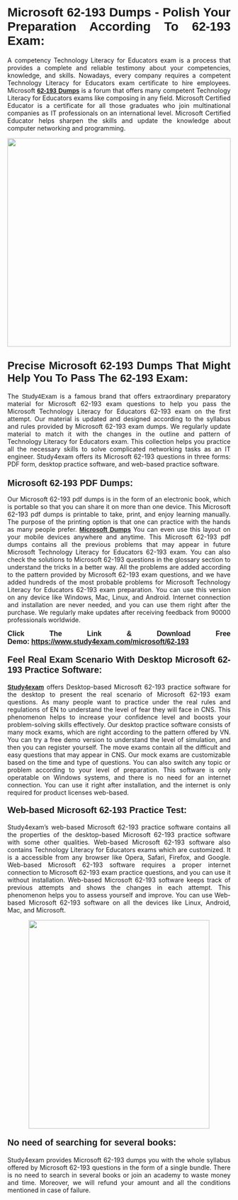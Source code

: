 <h1 style="text-align: justify;"><strong><span style="font-family:Lucida Sans Unicode,Lucida Grande,sans-serif;">Microsoft 62-193 Dumps - Polish Your Preparation According To 62-193 Exam:</span></strong></h1>

<p style="text-align: justify;">A competency Technology Literacy for Educators exam is a process that provides a complete and reliable testimony about your competencies, knowledge, and skills. Nowadays, every company requires a competent Technology Literacy for Educators exam certificate to hire employees. Microsoft <a href="https://www.study4exam.com/microsoft/62-193-valid-dumps"><span style="font-family:Verdana,Geneva,sans-serif;"><strong>62-193 Dumps</strong></span></a> is a forum that offers many competent Technology Literacy for Educators exams like composing in any field. Microsoft Certified Educator is a certificate for all those graduates who join multinational companies as IT professionals on an international level. Microsoft Certified Educator helps sharpen the skills and update the knowledge about computer networking and programming.</p>

<p style="text-align: justify;"><a href="https://www.study4exam.com/microsoft/62-193"><img alt="" src="https://www.thequestionanswers.com/wp-content/uploads/2022/06/S4E-Cert-Exams-Questions-Banner.webp" style="width: 100%; height: 470px;" /></a></p>

<h2 style="text-align: justify;"><span style="font-family:Lucida Sans Unicode,Lucida Grande,sans-serif;"><strong><span style="font-size:24px;">Precise Microsoft 62-193 Dumps That Might Help You To Pass The 62-193 Exam:</span></strong></span></h2>

<p style="text-align: justify;">The <span style="font-family:Lucida Sans Unicode,Lucida Grande,sans-serif;">Study4Exam</span> is a famous brand that offers extraordinary preparatory material for Microsoft 62-193 exam questions to help you pass the Microsoft Technology Literacy for Educators 62-193 exam on the first attempt. Our material is updated and designed according to the syllabus and rules provided by Microsoft 62-193 exam dumps. We regularly update material to match it with the changes in the outline and pattern of Technology Literacy for Educators exam. This collection helps you practice all the necessary skills to solve complicated networking tasks as an IT engineer. Study4exam offers its Microsoft 62-193 questions in three forms: PDF form, desktop practice software, and web-based practice software. </p>

<h3 style="text-align: justify;"><strong><span style="font-size:20px;"><span style="font-family:Lucida Sans Unicode,Lucida Grande,sans-serif;">Microsoft 62-193 PDF Dumps:</span></span></strong></h3>

<p style="text-align: justify;">Our Microsoft 62-193 pdf dumps is in the form of an electronic book, which is portable so that you can share it on more than one device. This Microsoft 62-193 pdf dumps is printable to take, print, and enjoy learning manually. The purpose of the printing option is that one can practice with the hands as many people prefer. <a href="https://www.study4exam.com/microsoft-exams"><span style="font-family:Lucida Sans Unicode,Lucida Grande,sans-serif;"><strong>Microsoft Dumps</strong></span></a> You can even use this layout on your mobile devices anywhere and anytime. This Microsoft 62-193 pdf dumps contains all the previous problems that may appear in future Microsoft Technology Literacy for Educators 62-193 exam. You can also check the solutions to Microsoft 62-193 questions in the glossary section to understand the tricks in a better way. All the problems are added according to the pattern provided by Microsoft 62-193 exam questions, and we have added hundreds of the most probable problems for Microsoft Technology Literacy for Educators 62-193 exam preparation. You can use this version on any device like Windows, Mac, Linux, and Android. Internet connection and installation are never needed, and you can use them right after the purchase. We regularly make updates after receiving feedback from 90000 professionals worldwide.</p>

<p style="text-align: justify;"><span style="font-family:Lucida Sans Unicode,Lucida Grande,sans-serif;"><strong><span style="font-size:16px;">Click The Link & Download Free Demo:</span></strong></span> <strong><span style="font-family:Lucida Sans Unicode,Lucida Grande,sans-serif;"><span style="font-size:16px;"><a href="https://www.study4exam.com/microsoft/62-193">https://www.study4exam.com/microsoft/62-193</a></span></span></strong></p>

<h4 style="text-align: justify;"><strong><span style="font-family:Lucida Sans Unicode,Lucida Grande,sans-serif;"><span style="font-size:20px;">Feel Real Exam Scenario With Desktop Microsoft 62-193 Practice Software:</span></span></strong></h4>

<p style="text-align: justify;"><a href="https://www.study4exam.com/"><span style="font-family:Verdana,Geneva,sans-serif;"><strong>Study4exam</strong></span></a> offers Desktop-based Microsoft 62-193 practice software for the desktop to present the real scenario of Microsoft 62-193 exam questions. As many people want to practice under the real rules and regulations of EN to understand the level of fear they will face in CNS. This phenomenon helps to increase your confidence level and boosts your problem-solving skills effectively. Our desktop practice software consists of many mock exams, which are right according to the pattern offered by VN. You can try a free demo version to understand the level of simulation, and then you can register yourself. The move exams contain all the difficult and easy questions that may appear in CNS. Our mock exams are customizable based on the time and type of questions. You can also switch any topic or problem according to your level of preparation. This software is only operatable on Windows systems, and there is no need for an internet connection. You can use it right after installation, and the internet is only required for product licenses web-based. </p>

<h4 style="text-align: justify;"><span style="font-family:Lucida Sans Unicode,Lucida Grande,sans-serif;"><strong><span style="font-size:20px;">Web-based Microsoft 62-193 Practice Test:</span></strong></span></h4>

<p style="text-align: justify;">Study4exam’s web-based Microsoft 62-193 practice software contains all the properties of the desktop-based Microsoft 62-193 practice software with some other qualities. Web-based Microsoft 62-193 software also contains Technology Literacy for Educators exams which are customized. It is a accessible from any browser like Opera, Safari, Firefox, and Google. Web-based Microsoft 62-193 software requires a proper internet connection to Microsoft 62-193 exam practice questions, and you can use it without installation. Web-based Microsoft 62-193 software keeps track of previous attempts and shows the changes in each attempt. This phenomenon helps you to assess yourself and improve. You can use Web-based Microsoft 62-193 software on all the devices like Linux, Android, Mac, and Microsoft.</p>

<p style="text-align: center;"><a href="https://www.study4exam.com/microsoft/62-193"><img alt="" src="https://www.thequestionanswers.com/wp-content/uploads/2022/06/S4E-Cert-Exams-Questions-Discount-Banner.webp" style="width: 90%; height: 470px;" /></a></p>

<h4 style="text-align: justify;"><span style="font-family:Lucida Sans Unicode,Lucida Grande,sans-serif;"><strong><span style="font-size:20px;">No need of searching for several books:</span></strong></span></h4>

<p style="text-align: justify;">Study4exam provides Microsoft 62-193 dumps you with the whole syllabus offered by Microsoft 62-193 questions in the form of a single bundle. There is no need to search in several books or join an academy to waste money and time. Moreover, we will refund your amount and all the conditions mentioned in case of failure.</p>
